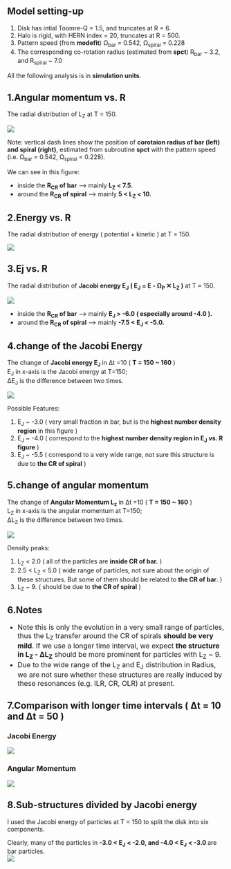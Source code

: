 ## Model setting-up
<ol>
    <li>Disk has intial Toomre-Q = 1.5, and truncates at R = 6.</li>
    <li>Halo is rigid, with HERN index = 20, truncates at R = 500.</li>
    <li>Pattern speed (from <b>modefit</b>) &Omega;<sub>bar</sub> = 0.542, &Omega;<sub>spiral</sub> = 0.228</li>
    <li>The corresponding co-rotation radius (estimated from <b>spct</b>) R<sub>bar</sub> ~ 3.2, and R<sub>spiral</sub> ~ 7.0</li>
</ol>

All the following analysis is in <b>simulation units</b>.

1.Angular momentum vs. R
----
The radial distribution of L<sub>Z</sub> at T = 150.

<img src="./output/Lz_R_t150_color.png">  

Note: vertical dash lines show the position of <b>corotaion radius of bar (left) and spiral (right)</b>, estimated from subroutine <b>spct</b> with the pattern speed (i.e. &Omega;<sub>bar</sub> = 0.542, &Omega;<sub>spiral</sub> = 0.228).

We can see in this figure:  
<ul>
    <li>inside the <b>R<sub>CR</sub> of bar</b> --> mainly <b>L<sub>Z</sub> < 7.5.</b> </li> 
    <li>around the <b>R<sub>CR</sub> of spiral</b> --> mainly <b>5 < L<sub>Z</sub> < 10.</b> </li>
</ul>

2.Energy vs. R
----
The radial distribution of energy ( potential + kinetic ) at T = 150.

<img src="./output/Te_R_t150.png" /> 

3.Ej vs. R
----
The radial distribution of <b>Jacobi energy E<sub>J</sub> ( E<sub>J</sub> = E - &Omega;<sub>P</sub> &#10005; L<sub>Z</sub> )</b> at T = 150.  

<img src="./output/Ej_R_t150_color.png" />  

<ul>
    <li>inside the <b>R<sub>CR</sub> of bar</b> --> mainly <b>E<sub>J</sub> > -6.0 ( especially around -4.0 ).</b> </li> 
    <li>around the <b>R<sub>CR</sub> of spiral</b> --> mainly <b> -7.5 < E<sub>J</sub> < -5.0. </b> </li>
</ul>

4.change of the Jacobi Energy
----
The change of <b>Jacobi energy E<sub>J</sub> </b> in &Delta;t =10 ( <b>T = 150 ~ 160</b> )  
E<sub>J</sub> in x-axis is the Jacobi energy at T=150;  
&Delta;E<sub>J</sub> is the difference between two times.  

<img src="./output/dEj_t150_to_160_color.png" />                                                     

Possible Features:      
<ol>
    <li>E<sub>J</sub> ~ -3.0 ( very small fraction in bar, but is the <b>highest number density region</b> in this figure )</li>
    <li>E<sub>J</sub> ~ -4.0 ( correspond to the <b>highest number density region in E<sub>J</sub> vs. R figure</b> )</li>
    <li>E<sub>J</sub> ~ -5.5 ( correspond to a very wide range, not sure this structure is due to <b>the CR of spiral</b> )</li> 
</ol>

5.change of angular momentum
----
The change of <b>Angular Momentum L<sub>z</sub></b> in &Delta;t =10 ( <b>T = 150 ~ 160</b> )  
L<sub>Z</sub> in x-axis is the angular momentum at T=150;  
&Delta;L<sub>Z</sub> is the difference between two times.  

<img src="./output/da_t150_to_160_color.png" />                                                     

Density peaks:  
<ol>
    <li>L<sub>Z</sub> < 2.0 ( all of the particles are <b>inside CR of bar.</b> )</li>
    <li>2.5 < L<sub>Z</sub> < 5.0 ( wide range of particles, not sure about the origin of these structures. But some of them should be related to <b>the CR of bar</b>. )</li>
    <li>L<sub>Z</sub> ~ 9. ( should be due to <b>the CR of spiral</b> )</li> 
</ol>

6.Notes
----
<ul>
    <font size="+0.5">
    <li>Note this is only the evolution in a very small range of particles, thus the L<sub>Z</sub> transfer around the CR of spirals <b>should be very mild</b>. If we use a longer time interval, we expect <b>the structure in L<sub>Z</sub> - &Delta;L<sub>Z</sub></b> should be more prominent for particles with L<sub>Z</sub> ~ 9. </li>
    <li>Due to the wide range of the L<sub>Z</sub> and E<sub>J</sub> distribution in Radius, we are not sure whether these structures are really induced by these resonances (e.g. ILR, CR, OLR) at present.</li>
    </font>
</ul>

7.Comparison with longer time intervals ( &Delta;t = 10 and &Delta;t = 50 )
----

### Jacobi Energy

<img src="./output/dEj_t150_cmp.png" />                                                     


### Angular Momentum

<img src="./output/da_t150_cmp.png" />                                                     

8.Sub-structures divided by Jacobi energy
----

I used the Jacobi energy of particles at T = 150 to split the disk into six components.  

Clearly, many of the particles in <b>-3.0 < E<sub>J</sub> < -2.0, and -4.0 < E<sub>J</sub> < -3.0 </b> are bar particles.  
<img src="./output/Ej_dens_t150_cmp.png" />                                                     
